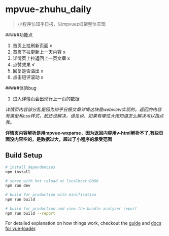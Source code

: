 # mpvue-zhuhu_daily

> 小程序仿知乎日报，以mpvuez框架整体实现

#####功能点
1. 首页上拉刷新页面 x
2. 首页下拉更新上一天内容 x
3. 详情页上拉返回上一页文章 x
4. 点赞效果 √
5. 回复是否溢出 x
6. 点击短评滚动 x


#####体验bug
1. 进入详情页会出现行上一页的数据

*详情页内容部分乱是因为知乎日报文章详情这块是webview实现的。返回的内容有类型和css样式，故还没解决，请见谅，如果有哪位大佬知道怎么解决可以指点我。*

**详情页内容解析是用mpvue-wxparse，因为返回内容用v-html解析不了,有些页面没内容空的，是数据过大，超过了小程序的承受范围**


## Build Setup

``` bash
# install dependencies
npm install

# serve with hot reload at localhost:8080
npm run dev

# build for production with minification
npm run build

# build for production and view the bundle analyzer report
npm run build --report
```

For detailed explanation on how things work, checkout the [guide](http://vuejs-templates.github.io/webpack/) and [docs for vue-loader](http://vuejs.github.io/vue-loader).
